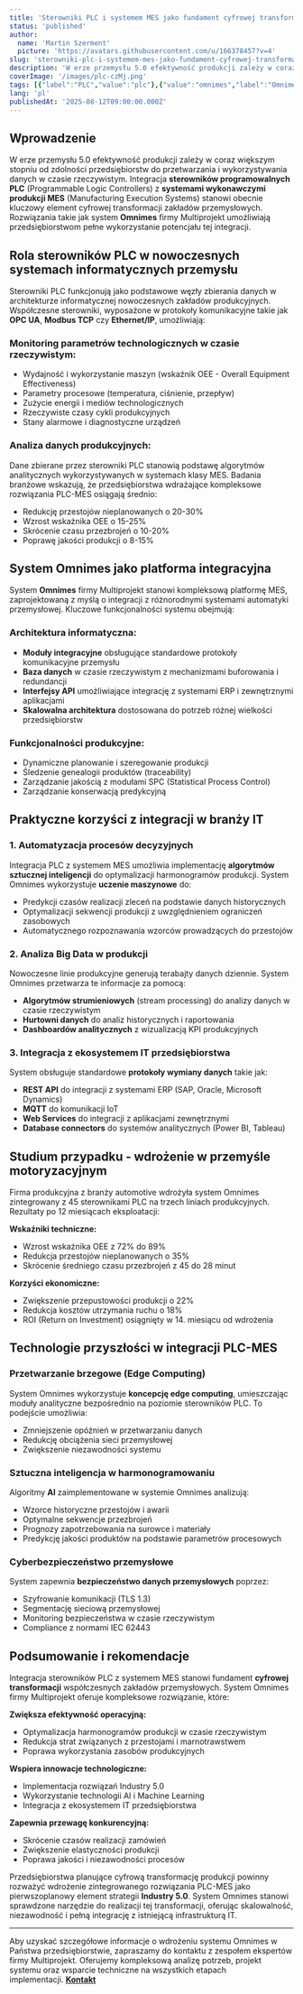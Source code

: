 ```yaml
---
title: 'Sterowniki PLC i systemem MES jako fundament cyfrowej transformacji przemysłu'
status: 'published'
author:
  name: 'Martin Szerment'
  picture: 'https://avatars.githubusercontent.com/u/166378457?v=4'
slug: 'sterowniki-plc-i-systemem-mes-jako-fundament-cyfrowej-transformacji-przemyslu'
description: 'W erze przemysłu 5.0 efektywność produkcji zależy w coraz większym stopniu od zdolności przedsiębiorstw do przetwarzania i wykorzystywania danych w czasie rzeczywistym. Integracja sterowników programowalnych PLC (Programmable Logic Controllers) z systemami wykonawczymi produkcji MES (Manufacturing Execution Systems) stanowi obecnie kluczowy element cyfrowej transformacji zakładów przemysłowych. Rozwiązania takie jak system Omnimes firmy Multiprojekt umożliwiają przedsiębiorstwom pełne wykorzystanie potencjału tej integracji.'
coverImage: '/images/plc-czMj.png'
tags: [{"label":"PLC","value":"plc"},{"value":"omnimes","label":"Omnimes"},{"value":"Industry 5.0","label":"Industry 5.0"}]
lang: 'pl'
publishedAt: '2025-08-12T09:00:00.000Z'
---
```


## Wprowadzenie

W erze przemysłu 5.0 efektywność produkcji zależy w coraz większym stopniu od zdolności przedsiębiorstw do przetwarzania i wykorzystywania danych w czasie rzeczywistym. Integracja **sterowników programowalnych PLC** (Programmable Logic Controllers) z **systemami wykonawczymi produkcji MES** (Manufacturing Execution Systems) stanowi obecnie kluczowy element cyfrowej transformacji zakładów przemysłowych. Rozwiązania takie jak system **Omnimes** firmy Multiprojekt umożliwiają przedsiębiorstwom pełne wykorzystanie potencjału tej integracji.

## Rola sterowników PLC w nowoczesnych systemach informatycznych przemysłu

Sterowniki PLC funkcjonują jako podstawowe węzły zbierania danych w architekturze informatycznej nowoczesnych zakładów produkcyjnych. Współczesne sterowniki, wyposażone w protokoły komunikacyjne takie jak **OPC UA**, **Modbus TCP** czy **Ethernet/IP**, umożliwiają:

### Monitoring parametrów technologicznych w czasie rzeczywistym:

- Wydajność i wykorzystanie maszyn (wskaźnik OEE - Overall Equipment Effectiveness)
- Parametry procesowe (temperatura, ciśnienie, przepływ)
- Zużycie energii i mediów technologicznych
- Rzeczywiste czasy cykli produkcyjnych
- Stany alarmowe i diagnostyczne urządzeń

### Analiza danych produkcyjnych:

Dane zbierane przez sterowniki PLC stanowią podstawę algorytmów analitycznych wykorzystywanych w systemach klasy MES. Badania branżowe wskazują, że przedsiębiorstwa wdrażające kompleksowe rozwiązania PLC-MES osiągają średnio:

- Redukcję przestojów nieplanowanych o 20-30%
- Wzrost wskaźnika OEE o 15-25%
- Skrócenie czasu przezbrojeń o 10-20%
- Poprawę jakości produkcji o 8-15%

## System Omnimes jako platforma integracyjna

System **Omnimes** firmy Multiprojekt stanowi kompleksową platformę MES, zaprojektowaną z myślą o integracji z różnorodnymi systemami automatyki przemysłowej. Kluczowe funkcjonalności systemu obejmują:

### Architektura informatyczna:

- **Moduły integracyjne** obsługujące standardowe protokoły komunikacyjne przemysłu
- **Baza danych** w czasie rzeczywistym z mechanizmami buforowania i redundancji
- **Interfejsy API** umożliwiające integrację z systemami ERP i zewnętrznymi aplikacjami
- **Skalowalna architektura** dostosowana do potrzeb różnej wielkości przedsiębiorstw

### Funkcjonalności produkcyjne:

- Dynamiczne planowanie i szeregowanie produkcji
- Śledzenie genealogii produktów (traceability)
- Zarządzanie jakością z modułami SPC (Statistical Process Control)
- Zarządzanie konserwacją predykcyjną

## Praktyczne korzyści z integracji w branży IT

### 1. Automatyzacja procesów decyzyjnych

Integracja PLC z systemem MES umożliwia implementację **algorytmów sztucznej inteligencji** do optymalizacji harmonogramów produkcji. System Omnimes wykorzystuje **uczenie maszynowe** do:

- Predykcji czasów realizacji zleceń na podstawie danych historycznych
- Optymalizacji sekwencji produkcji z uwzględnieniem ograniczeń zasobowych
- Automatycznego rozpoznawania wzorców prowadzących do przestojów

### 2. Analiza Big Data w produkcji

Nowoczesne linie produkcyjne generują terabajty danych dziennie. System Omnimes przetwarza te informacje za pomocą:

- **Algorytmów strumieniowych** (stream processing) do analizy danych w czasie rzeczywistym
- **Hurtowni danych** do analiz historycznych i raportowania
- **Dashboardów analitycznych** z wizualizacją KPI produkcyjnych

### 3. Integracja z ekosystemem IT przedsiębiorstwa

System obsługuje standardowe **protokoły wymiany danych** takie jak:

- **REST API** do integracji z systemami ERP (SAP, Oracle, Microsoft Dynamics)
- **MQTT** do komunikacji IoT
- **Web Services** do integracji z aplikacjami zewnętrznymi
- **Database connectors** do systemów analitycznych (Power BI, Tableau)

## Studium przypadku - wdrożenie w przemyśle motoryzacyjnym

Firma produkcyjna z branży automotive wdrożyła system Omnimes zintegrowany z 45 sterownikami PLC na trzech liniach produkcyjnych. Rezultaty po 12 miesiącach eksploatacji:

**Wskaźniki techniczne:**

- Wzrost wskaźnika OEE z 72% do 89%
- Redukcja przestojów nieplanowanych o 35%
- Skrócenie średniego czasu przezbrojeń z 45 do 28 minut

**Korzyści ekonomiczne:**

- Zwiększenie przepustowości produkcji o 22%
- Redukcja kosztów utrzymania ruchu o 18%
- ROI (Return on Investment) osiągnięty w 14. miesiącu od wdrożenia

## Technologie przyszłości w integracji PLC-MES

### Przetwarzanie brzegowe (Edge Computing)

System Omnimes wykorzystuje **koncepcję edge computing**, umieszczając moduły analityczne bezpośrednio na poziomie sterowników PLC. To podejście umożliwia:

- Zmniejszenie opóźnień w przetwarzaniu danych
- Redukcję obciążenia sieci przemysłowej
- Zwiększenie niezawodności systemu

### Sztuczna inteligencja w harmonogramowaniu

Algoritmy **AI** zaimplementowane w systemie Omnimes analizują:

- Wzorce historyczne przestojów i awarii
- Optymalne sekwencje przezbrojeń
- Prognozy zapotrzebowania na surowce i materiały
- Predykcję jakości produktów na podstawie parametrów procesowych

### Cyberbezpieczeństwo przemysłowe

System zapewnia **bezpieczeństwo danych przemysłowych** poprzez:

- Szyfrowanie komunikacji (TLS 1.3)
- Segmentację sieciową przemysłowej
- Monitoring bezpieczeństwa w czasie rzeczywistym
- Compliance z normami IEC 62443

## Podsumowanie i rekomendacje

Integracja sterowników PLC z systemem MES stanowi fundament **cyfrowej transformacji** współczesnych zakładów przemysłowych. System Omnimes firmy Multiprojekt oferuje kompleksowe rozwiązanie, które:

**Zwiększa efektywność operacyjną:**

- Optymalizacja harmonogramów produkcji w czasie rzeczywistym
- Redukcja strat związanych z przestojami i marnotrawstwem
- Poprawa wykorzystania zasobów produkcyjnych

**Wspiera innowacje technologiczne:**

- Implementacja rozwiązań Industry 5.0
- Wykorzystanie technologii AI i Machine Learning
- Integracja z ekosystemem IT przedsiębiorstwa

**Zapewnia przewagę konkurencyjną:**

- Skrócenie czasów realizacji zamówień
- Zwiększenie elastyczności produkcji
- Poprawa jakości i niezawodności procesów

Przedsiębiorstwa planujące cyfrową transformację produkcji powinny rozważyć wdrożenie zintegrowanego rozwiązania PLC-MES jako pierwszoplanowy element strategii **Industry 5.0**. System Omnimes stanowi sprawdzone narzędzie do realizacji tej transformacji, oferując skalowalność, niezawodność i pełną integrację z istniejącą infrastrukturą IT.

---

Aby uzyskać szczegółowe informacje o wdrożeniu systemu Omnimes w Państwa przedsiębiorstwie, zapraszamy do kontaktu z zespołem ekspertów firmy Multiprojekt. Oferujemy kompleksową analizę potrzeb, projekt systemu oraz wsparcie techniczne na wszystkich etapach implementacji. [**Kontakt**](https://www.omnimes.com/pl/kontakt)